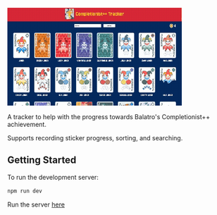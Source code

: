 ![Demo of the app](https://github.com/anna-liang/balatro-gold-sticker-tracker/blob/main/public/demo.gif)

A tracker to help with the progress towards Balatro's Completionist++ achievement.

Supports recording sticker progress, sorting, and searching.

## Getting Started

To run the development server:

```bash
npm run dev
```

Run the server [here](https://github.com/anna-liang/balatro-gold-sticker-tracker-server)
